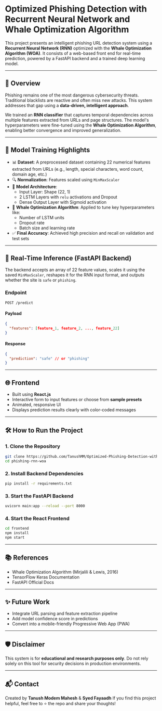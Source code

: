 # Optimized Phishing Detection with Recurrent Neural Network and Whale Optimization Algorithm

This project presents an intelligent phishing URL detection system using a **Recurrent Neural Network (RNN)** optimized with the **Whale Optimization Algorithm (WOA)**. It consists of a web-based front end for real-time prediction, powered by a FastAPI backend and a trained deep learning model.

---

## 🚀 Overview

Phishing remains one of the most dangerous cybersecurity threats. Traditional blacklists are reactive and often miss new attacks. This system addresses that gap using a **data-driven, intelligent approach**.

We trained an **RNN classifier** that captures temporal dependencies across multiple features extracted from URLs and page structures. The model's hyperparameters were fine-tuned using the **Whale Optimization Algorithm**, enabling better convergence and improved generalization.

---

## 🧠 Model Training Highlights

- 📊 **Dataset**: A preprocessed dataset containing 22 numerical features extracted from URLs (e.g., length, special characters, word count, domain age, etc.)
- 🔍 **Normalization**: Features scaled using `MinMaxScaler`
- 🧬 **Model Architecture**:
  - Input Layer: Shape (22, 1)
  - 2 LSTM Layers with `relu` activations and Dropout
  - Dense Output Layer with Sigmoid activation
- 🐋 **Whale Optimization Algorithm**: Applied to tune key hyperparameters like:
  - Number of LSTM units
  - Dropout rate
  - Batch size and learning rate
- ✅ **Final Accuracy**: Achieved high precision and recall on validation and test sets

---

## 🧪 Real-Time Inference (FastAPI Backend)

The backend accepts an array of 22 feature values, scales it using the saved `MinMaxScaler`, reshapes it for the RNN input format, and outputs whether the site is `safe` or `phishing`.

### Endpoint

```
POST /predict
```

#### Payload

```json
{
  "features": [feature_1, feature_2, ..., feature_22]
}
```

#### Response

```json
{
  "prediction": "safe" // or "phishing"
}
```

---

## 🌐 Frontend

- Built using **React.js**
- Interactive form to input features or choose from **sample presets**
- Animated, responsive UI
- Displays prediction results clearly with color-coded messages

---

## 🛠️ How to Run the Project

### 1. Clone the Repository

```bash
git clone https://github.com/TanushMM/Optimized-Phishing-Detection-with-RNN-and-Whale-Optimization.git
cd phishing-rnn-woa
```

### 2. Install Backend Dependencies

```bash
pip install -r requirements.txt
```

### 3. Start the FastAPI Backend

```bash
uvicorn main:app --reload --port 8000
```

### 4. Start the React Frontend

```bash
cd frontend
npm install
npm start
```

---

## 📚 References

- Whale Optimization Algorithm (Mirjalili & Lewis, 2016)
- TensorFlow Keras Documentation
- FastAPI Official Docs

---

## ✨ Future Work

- Integrate URL parsing and feature extraction pipeline
- Add model confidence score in predictions
- Convert into a mobile-friendly Progressive Web App (PWA)

---

## 🛡️ Disclaimer

This system is for **educational and research purposes only**. Do not rely solely on this tool for security decisions in production environments.

---

## 📬 Contact

Created by **Tanush Modem Mahesh** & **Syed Fayaadh**
If you find this project helpful, feel free to ⭐️ the repo and share your thoughts!
